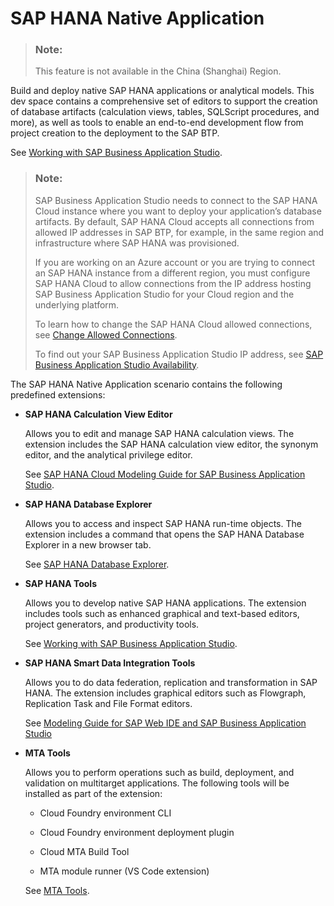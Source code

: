 <!-- loio7eae9c5e799e4f70946114f74f413ae9 -->

# SAP HANA Native Application

> ### Note:  
> This feature is not available in the China \(Shanghai\) Region.

Build and deploy native SAP HANA applications or analytical models. This dev space contains a comprehensive set of editors to support the creation of database artifacts \(calculation views, tables, SQLScript procedures, and more\), as well as tools to enable an end-to-end development flow from project creation to the deployment to the SAP BTP.

See [Working with SAP Business Application Studio](https://help.sap.com/viewer/c2b99f19e9264c4d9ae9221b22f6f589/2020_04_QRC/en-US).

> ### Note:  
> SAP Business Application Studio needs to connect to the SAP HANA Cloud instance where you want to deploy your application’s database artifacts. By default, SAP HANA Cloud accepts all connections from allowed IP addresses in SAP BTP, for example, in the same region and infrastructure where SAP HANA was provisioned.
> 
> If you are working on an Azure account or you are trying to connect an SAP HANA instance from a different region, you must configure SAP HANA Cloud to allow connections from the IP address hosting SAP Business Application Studio for your Cloud region and the underlying platform.
> 
> To learn how to change the SAP HANA Cloud allowed connections, see [Change Allowed Connections](https://help.sap.com/viewer/db19c7071e5f4101837e23f06e576495/2020_04_QRC/en-US/770d34deb86d4eb49dc944ce9921228c.html).
> 
> To find out your SAP Business Application Studio IP address, see [SAP Business Application Studio Availability](SAP_Business_Application_Studio_Availability_8509485.md).

The SAP HANA Native Application scenario contains the following predefined extensions:

-   **SAP HANA Calculation View Editor**

    Allows you to edit and manage SAP HANA calculation views. The extension includes the SAP HANA calculation view editor, the synonym editor, and the analytical privilege editor.

    See [SAP HANA Cloud Modeling Guide for SAP Business Application Studio](https://help.sap.com/viewer/d625b46ef0b445abb2c2fd9ba008c265/2020_04_QRC/en-US/9ed48614318a4831a8a6b3e3222a05f0.html).

-   **SAP HANA Database Explorer**

    Allows you to access and inspect SAP HANA run-time objects. The extension includes a command that opens the SAP HANA Database Explorer in a new browser tab.

    See [SAP HANA Database Explorer](https://help.sap.com/viewer/a2cea64fa3ac4f90a52405d07600047b/cloud/en-US/7fa981c8f1b44196b243faeb4afb5793.html).

-   **SAP HANA Tools**

    Allows you to develop native SAP HANA applications. The extension includes tools such as enhanced graphical and text-based editors, project generators, and productivity tools.

    See [Working with SAP Business Application Studio](https://help.sap.com/viewer/c2b99f19e9264c4d9ae9221b22f6f589/2020_04_QRC/en-US).

-   **SAP HANA Smart Data Integration Tools**

    Allows you to do data federation, replication and transformation in SAP HANA. The extension includes graphical editors such as Flowgraph, Replication Task and File Format editors.

    See [Modeling Guide for SAP Web IDE and SAP Business Application Studio](https://help.sap.com/viewer/cc7ebd3f344a4cdda20966a7617f52d8/2.0_SPS05/en-US/b72a6833d8d54aa2be4c199ac4db6996.html)

-   **MTA Tools**

    Allows you to perform operations such as build, deployment, and validation on multitarget applications. The following tools will be installed as part of the extension:

    -   Cloud Foundry environment CLI

    -   Cloud Foundry environment deployment plugin

    -   Cloud MTA Build Tool

    -   MTA module runner \(VS Code extension\)

    See [MTA Tools](https://help.sap.com/viewer/209802f55bfd47fcaccecf1241df99f8/Cloud/en-US).


